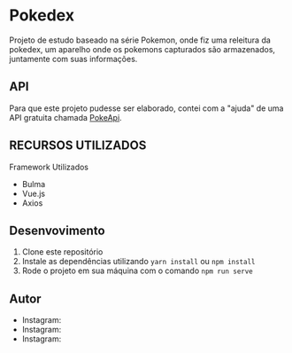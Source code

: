 # Pokedex

Projeto de estudo baseado na série Pokemon, onde fiz uma releitura da pokedex, um aparelho onde os pokemons capturados são armazenados, juntamente com suas informações.

<h2>API</h2>

Para que este projeto pudesse ser elaborado, contei com a "ajuda" de uma API gratuita chamada <a href="https://pokeapi.co">PokeApi</a>.

<h2>RECURSOS UTILIZADOS</h2>

Framework Utilizados
<ul>
  <li>Bulma</li>
  <li>Vue.js</li>
  <li>Axios</li>
</ul>

<h2>Desenvovimento</h2>

<ol>
  <li> Clone este repositório</li>
  <li>Instale as dependências utilizando <code>yarn install</code> ou <code>npm install</code></li>
  <li>Rode o projeto em sua máquina com o comando <code>npm run serve</code></li>
</ol>

<h2>Autor</h2>

<ul>
  <li>Instagram: </li>
  <li>Instagram: </li>
  <li>Instagram: </li>
</ul>
